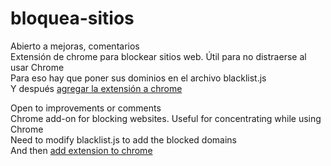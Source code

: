 # bloquea-sitios
Abierto a mejoras, comentarios\
Extensión de chrome para blockear sitios web. Útil para no distraerse al usar Chrome\
Para eso hay que poner sus dominios en el archivo blacklist.js\
Y después [agregar la extensión a chrome](https://developer.chrome.com/docs/extensions/get-started/tutorial/hello-world?hl=es-419#load-unpacked)

Open to improvements or comments\
Chrome add-on for blocking websites. Useful for concentrating while using Chrome\
Need to modify blacklist.js to add the blocked domains\
And then [add extension to chrome](https://developer.chrome.com/docs/extensions/get-started/tutorial/hello-world?hl=es-419#load-unpacked)

